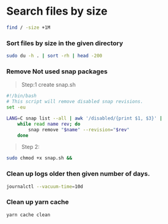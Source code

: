 # Search files by size
```bash
find / -size +1M
```

### Sort files by size in the given directory
```bash
sudo du -h . | sort -rh | head -200
```

### Remove Not used snap packages
> Step:1 create snap.sh
```bash
#!/bin/bash
# This script will remove disabled snap revisions.
set -eu

LANG=C snap list --all | awk '/disabled/{print $1, $3}' |
    while read name rev; do
        snap remove "$name" --revision="$rev"
    done
```

> Step 2:

```bash
sudo chmod +x snap.sh && 
```

### Clean up logs older then given number of days.

```bash
journalctl --vacuum-time=10d
```

### Clean up yarn cache 
```bash
yarn cache clean
```

